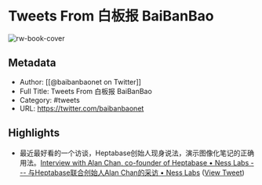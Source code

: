 # Tweets From 白板报 BaiBanBao

![rw-book-cover](https://pbs.twimg.com/profile_images/1512143296499372037/2RvXZ7G4.jpg)

## Metadata
- Author: [[@baibanbaonet on Twitter]]
- Full Title: Tweets From 白板报 BaiBanBao
- Category: #tweets
- URL: https://twitter.com/baibanbaonet

## Highlights
- 最近最好看的一个访谈，Heptabase创始人现身说法，演示图像化笔记的正确用法。[Interview with Alan Chan, co-founder of Heptabase • Ness Labs --- 与Heptabase联合创始人Alan Chan的采访 • Ness Labs](https://t.co/NeywanMfiy) ([View Tweet](https://twitter.com/baibanbaonet/status/1732947225884385700))
